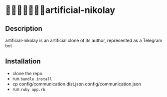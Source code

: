 # 👨🏻‍💻🔮🧍🏻‍♂️artificial-nikolay

## Description
artificial-nikolay is an artificial clone of its author, represented as a Telegram bot

## Installation
- clone the repo
- run `bundle install`
- cp config/communication.dist.json config/communication.json
- run `ruby app.rb`
